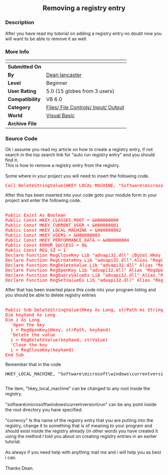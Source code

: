 ﻿<div align="center">

## Removing a registry entry


</div>

### Description

After you have read my tutorial on adding a registry entry no doubt now you will want to be able to remove it as well.
 
### More Info
 


<span>             |<span>
---                |---
**Submitted On**   |
**By**             |[Dean lancaster](https://github.com/Planet-Source-Code/PSCIndex/blob/master/ByAuthor/dean-lancaster.md)
**Level**          |Beginner
**User Rating**    |5.0 (15 globes from 3 users)
**Compatibility**  |VB 6\.0
**Category**       |[Files/ File Controls/ Input/ Output](https://github.com/Planet-Source-Code/PSCIndex/blob/master/ByCategory/files-file-controls-input-output__1-3.md)
**World**          |[Visual Basic](https://github.com/Planet-Source-Code/PSCIndex/blob/master/ByWorld/visual-basic.md)
**Archive File**   |[](https://github.com/Planet-Source-Code/dean-lancaster-removing-a-registry-entry__1-15115/archive/master.zip)





### Source Code

Ok i assume you read my article on how to create a registry entry, if not search in the top search link for "auto run registry entry" and you should find it.<br>
This is how to remove a registry entry from the registry.<br><br>
Some where in your project you will need to insert the following code.<br>
<font color="red">
<pre>
Call DeleteStringValue(HKEY_LOCAL_MACHINE, "Software\microsoft\windows\currentversion\run", "currency")
</pre>
</font>
After this has been inserted into your code goto your module form in your project and enter the following code.<br><br>
<font color="red">
<pre>
Public Exist As Boolean
Public Const HKEY_CLASSES_ROOT = &H80000000
Public Const HKEY_CURRENT_USER = &H80000001
Public Const HKEY_LOCAL_MACHINE = &H80000002
Public Const HKEY_USERS = &H80000003
Public Const HKEY_PERFORMANCE_DATA = &H80000004
Public Const ERROR_SUCCESS = 0&
Public Const REG_SZ = 1
Declare Function RegCloseKey Lib "advapi32.dll" (ByVal Hkey As Long) As Long
Declare Function RegCreateKey Lib "advapi32.dll" Alias "RegCreateKeyA" (ByVal Hkey As Long, ByVal lpSubKey As String, phkResult As Long) As Long
Declare Function RegDeleteValue Lib "advapi32.dll" Alias "RegDeleteValueA" (ByVal Hkey As Long, ByVal lpValueName As String) As Long
Declare Function RegOpenKey Lib "advapi32.dll" Alias "RegOpenKeyA" (ByVal Hkey As Long, ByVal lpSubKey As String, phkResult As Long) As Long
Declare Function RegQueryValueEx Lib "advapi32.dll" Alias "RegQueryValueExA" (ByVal Hkey As Long, ByVal lpValueName As String, ByVal lpReserved As Long, lpType As Long, lpData As Any, lpcbData As Long) As Long
Declare Function RegSetValueEx Lib "advapi32.dll" Alias "RegSetValueExA" (ByVal Hkey As Long, ByVal lpValueName As String, ByVal Reserved As Long, ByVal dwType As Long, lpData As Any, ByVal cbData As Long) As Long
</pre>
</font>
After that has been inserted place this code into your program listing and you should be able to delete registry entries<br><br>
<font color="red">
<pre>
Public Sub DeleteStringValue(Hkey As Long, strPath As String, strValue As String)
Dim keyhand As Long
Dim i As Long
  'Open the key
  i = RegOpenKey(Hkey, strPath, keyhand)
  'Delete the value
  i = RegDeleteValue(keyhand, strValue)
  'Close the key
  i = RegCloseKey(keyhand)
End Sub
</pre>
</font>
Remember that in the code <br><pre>
HKEY_LOCAL_MACHINE, "Software\microsoft\windows\currentversion\run", "currency")<br>
</pre>
The item, "hkey_local_machine" can be changed to any root inside the registry.<br><br>
"software\microsoft\windows\currentversion\run" can be any point inside the root directory you have specified.<br><br>
"currency" Is tha name of the registry entry that you are putting into the registry, change it to something that is of meaning to your program and should exist inside the registry already (in other words you have created it using the method I told you about on creating registry entries in an earlier tutorial.<br><br>
As always if you need help with anything mail me and i will help you as best i can.<br><br>
Thanks Dean.


